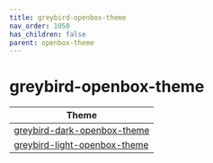 ```yaml
---
title: greybird-openbox-theme
nav_order: 1050
has_children: false
parent: openbox-theme
---
```



# greybird-openbox-theme

| Theme |
| --- |
| [greybird-dark-openbox-theme](https://github.com/shimmerproject/Greybird/tree/master/dark/openbox-3) |
| [greybird-light-openbox-theme](https://github.com/shimmerproject/Greybird/tree/master/light/openbox-3) |

